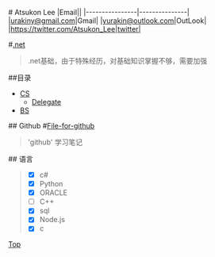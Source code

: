 #<a name ="title"/>    Atsukon Lee
|Email||
|----------------|---------------|
|urakiny@gmail.com|Gmail|
|yurakin@outlook.com|OutLook|
|https://twitter.com/Atsukon_Lee|twitter|


#[.net](https://github.com/Aisuko/.net/ ".net")

> .net基础，由于特殊经历，对基础知识掌握不够，需要加强

##<a name="index"/>目录
* [CS](./CS)
    * [Delegate](./CS/Delegate "委托")
* [BS](./BS)


##<a name="request"/>     Github
#[File-for-github](https://github.com/Aisuko/.net/tree/File-for-github "file for github")
> 'github' 学习笔记

##<a name="language"/>    语言 
>   -   [x] c#
>   -   [x] Python
>   -   [x] ORACLE
>   -   [ ] C++
>   -   [x] sql
>   -   [x] Node.js
>   -   [x] c

[Top](#title)   